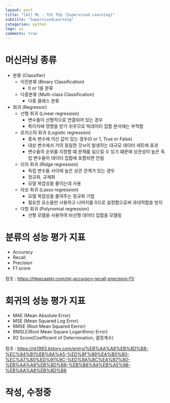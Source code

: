 ```yaml
---
layout: post
title: "[AI] ML - 지도 학습 (Supervised Learning)"
subtitle: "SupervisedLearning"
categories: python
tags: ai
comments: true
---
```


# 머신러닝 종류
  - 분류 (Classifier)
    - 이진분류 (Binary Classification)
      - 0 or 1을 분류
    - 다중분류 (Multi-class Classification)
      - 다중 클래스 분류
  - 회귀 (Regressor)
    - 선형 회귀 (Linear regression)
      - 변수들이 선형적으로 연결되어 있는 경우
      - 특이치에 영향을 받기 쉬우므로 빅데이터 집합 분석에는 부적합
    - 로지스틱 회귀 (Logistic regression)
      - 종속 변수에 이산 값이 있는 경우(0 or 1, True or False)
      - 대상 변수에서 거의 동일한 갓ㅂ이 발생하는 대규모 데이터 세트에 효과
      - 변수들의 순위를 지정할 떄 문제를 일으킬 수 있기 떄문에 상관성이 높은 독립 변수들이 데이터 집합에 포함되면 안됨
    - 리지 회귀 (Ridge regression)
      - 독립 변수들 사이에 높은 상관 관계가 있는 경우
      - 정규화, 규제화
      - 모델 복잡성을 줄이는데 사용
    - 라쏘 회귀 (Lasso regression)
      - 모델 복잡성을 줄여주는 정규화 기법
      - 필요한 요소들만 사용하고 나머지를 0으로 설정함으로써 과대적합을 방지
    - 다항 회귀 (Polynomial regression)
      - 선형 모델을 사용하여 비선형 데이터 집합을 모델링

# 분류의 성능 평가 지표
  - Accuracy
  - Recall
  - Precision
  - F1 score
  
  참조 : https://hleecaster.com/ml-accuracy-recall-precision-f1/

# 회귀의 성능 평가 지표
  - MAE (Mean Absolute Error)
  - MSE (Mean Squared Log Error)
  - RMSE (Root Mean Squared Eerror)
  - RMSLE(Root Mean Square Logarithmic Error)
  - R2 Score(Coefficient of Determination, 결정계수)


  참조 : https://rk1993.tistory.com/entry/%EB%AA%A8%EB%8D%B8-%EC%84%B1%EB%8A%A5-%ED%8F%89%EA%B0%80-%EC%A7%80%ED%91%9C-%ED%9A%8C%EA%B7%80-%EB%AA%A8%EB%8D%B8-%EB%B6%84%EB%A5%98-%EB%AA%A8%EB%8D%B8

# 작성, 수정중